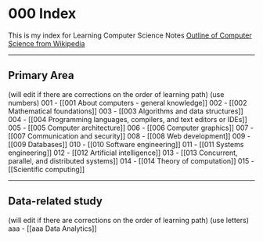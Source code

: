 # 000 Index
This is my index for Learning Computer Science Notes
[Outline of Computer Science from Wikipedia](https://en.wikipedia.org/wiki/Outline_of_computer_science)

---
## Primary Area
(will edit if there are corrections on the order of learning path)
(use numbers)
001 - [[001 About computers - general knowledge]]
002 - [[002 Mathematical foundations]]
003 - [[003 Algorithms and data structures]]
004 - [[004 Programming languages, compilers, and text editors or IDEs]]
005 - [[005 Computer architecture]]
006 - [[006 Computer graphics]]
007 - [[007 Communication and security]]
008 - [[008 Web development]]
009 - [[009 Databases]]
010 - [[010 Software engineering]]
011 - [[011 Systems engineering]]
012 - [[012 Artificial intelligence]]
013 - [[013 Concurrent, parallel, and distributed systems]]
014 - [[014 Theory of computation]]
015 - [[Scientific computing]]

---
## Data-related study
(will edit if there are corrections on the order of learning path)
(use letters)
aaa - [[aaa Data Analytics]]